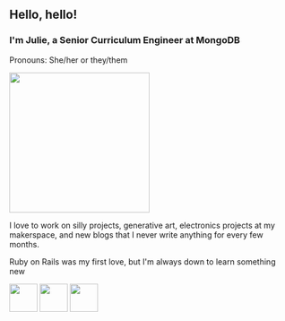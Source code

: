 ## Hello, hello!
### I'm Julie, a Senior Curriculum Engineer at MongoDB
Pronouns: She/her or they/them

<img src="https://cloud-3cdpdte51-hack-club-bot.vercel.app/0julie.png" width="250">

I love to work on silly projects, generative art, electronics projects at my makerspace, and new blogs that I never write anything for every few months.

Ruby on Rails was my first love, but I'm always down to learn something new

<a href="https://twitter.com/juliegoat"><img src="https://www.danoneinstitute.org/wp-content/uploads/2020/06/logo-rond-twitter.png" width="50px" /></a>
<a href="https://linkedin.com/in/julieagauthier"><img src="https://cdn4.iconfinder.com/data/icons/social-messaging-ui-color-shapes-2-free/128/social-linkedin-circle-512.png" width="50px" /></a>
<a href="https://instagram.com/julie.goat"><img src="http://swchi.org/wp-content/uploads/2019/09/349-3493616_instagram-circle-logo-transparent-hd-png-download.jpg" width="50px" /></a>


<!--
**juliegoat/juliegoat** is a ✨ _special_ ✨ repository because its `README.md` (this file) appears on your GitHub profile.

Here are some ideas to get you started:

- 🔭 I’m currently working on ...
- 🌱 I’m currently learning ...
- 👯 I’m looking to collaborate on ...
- 🤔 I’m looking for help with ...
- 💬 Ask me about ...
- 📫 How to reach me: ...
- 😄 Pronouns: ...
- ⚡ Fun fact: ...
-->
